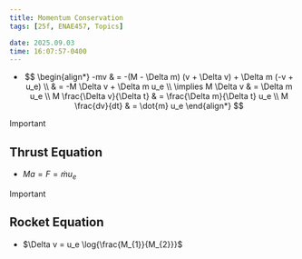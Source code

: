 ```yaml
---
title: Momentum Conservation
tags: [25f, ENAE457, Topics]

date: 2025.09.03
time: 16:07:57-0400
---
```


- $$
    \begin{align*}
        -mv & = -(M - \Delta m) (v + \Delta v) + \Delta m (-v + u_e) \\
        & = -M \Delta v + \Delta m u_e \\
        \implies M \Delta v & = \Delta m u_e \\
        M \frac{\Delta v}{\Delta t} & = \frac{\Delta m}{\Delta t} u_e \\
        M \frac{dv}{dt} & = \dot{m} u_e
    \end{align*}
  $$

> [!IMPORTANT]
>
> ## Thrust Equation
>
> - $M a = F = \dot{m} u_e$

> [!IMPORTANT]
>
> ## Rocket Equation
>
> - $\Delta v = u_e \log{\frac{M_{1}}{M_{2}}}$
